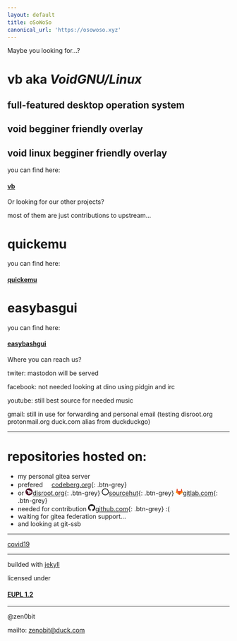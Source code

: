 ```yaml
---
layout: default
title: oSoWoSo
canonical_url: 'https://osowoso.xyz'
---
```


Maybe you looking for...?

# **vb** aka ***VoidGNU/Linux***

## full-featured desktop operation system

## void begginer friendly overlay

## void linux begginer friendly overlay

you can find here:

#### [vb](https://vb.osowoso.xyz)

Or looking for our other projects?

most of them are just contributions to upstream...

# quickemu

you can find here:

#### [quickemu](https://quickemu.osowoso.xyz)

# easybasgui

you can find here:

#### [easybashgui](https://easybashgui.osowoso.xyz)

Where you can reach us?

twiter: mastodon will be served

facebook: not needed looking at dino using pidgin and irc

youtube: still best source for needed music

gmail: still in use for forwarding and personal email (testing disroot.org protonmail.org duck.com alias from duckduckgo)

_____________________________

# repositories hosted on:
- my personal gitea server
- prefered
 ![codeberg](./assets/img/codeberg.png)[codeberg.org](https://codeberg.org/oSoWoSo){: .btn-grey}
- or
 ![disroot](./assets/img/disroot.png)[disroot.org](https://git.disroot.org/oSoWoSo){: .btn-grey}
 ![sourcehut](./assets/img/sourcehut.png)[sourcehut](https://hg.sr.ht/~osowoso){: .btn-grey}
 ![gitlab](./assets/img/gitlab.png)[gitlab.com](https://gitlab.com/osowoso){: .btn-grey}
- needed for contribution
 ![github](./assets/img/github.png)[github.com](https://github.com/oSoWoSo){: .btn-grey} :(
- waiting for gitea federation support...
- and looking at git-ssb

_____________________________

[covid19](./covid.md)

_____________________________

builded with [jekyll](https://jekyllrb.com/)

licensed under

#### [EUPL 1.2](https://joinup.ec.europa.eu/collection/eupl/eupl-text-eupl-12)

_____________________________

@zen0bit

mailto: <zenobit@duck.com>
